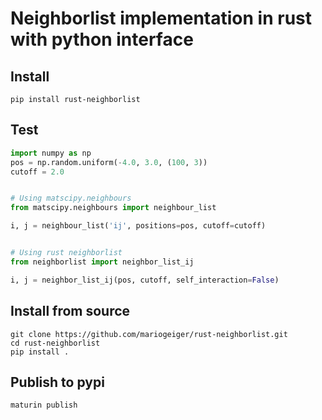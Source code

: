 # Neighborlist implementation in rust with python interface

## Install
```
pip install rust-neighborlist
```

## Test
```python
import numpy as np
pos = np.random.uniform(-4.0, 3.0, (100, 3))
cutoff = 2.0


# Using matscipy.neighbours
from matscipy.neighbours import neighbour_list

i, j = neighbour_list('ij', positions=pos, cutoff=cutoff)


# Using rust neighborlist
from neighborlist import neighbor_list_ij

i, j = neighbor_list_ij(pos, cutoff, self_interaction=False)
```


## Install from source
```
git clone https://github.com/mariogeiger/rust-neighborlist.git
cd rust-neighborlist
pip install .
```

## Publish to pypi
```
maturin publish
```